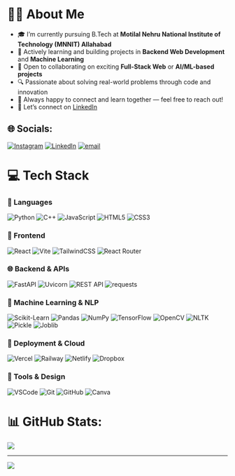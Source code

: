 # 🙋‍♂️ About Me

- 🎓 I’m currently pursuing B.Tech at **Motilal Nehru National Institute of Technology (MNNIT) Allahabad**  
- 🌱 Actively learning and building projects in **Backend Web Development** and **Machine Learning**  
- 🤝 Open to collaborating on exciting **Full-Stack Web** or **AI/ML-based projects**  
- 🔍 Passionate about solving real-world problems through code and innovation  
- 💬 Always happy to connect and learn together — feel free to reach out!  
- 🔗 Let’s connect on [LinkedIn](https://www.linkedin.com/in/tirth-patel06/)  


## 🌐 Socials:
[![Instagram](https://img.shields.io/badge/Instagram-%23E4405F.svg?logo=Instagram&logoColor=white)](https://instagram.com/tirth_patel.06) [![LinkedIn](https://img.shields.io/badge/LinkedIn-%230077B5.svg?logo=linkedin&logoColor=white)](https://linkedin.com/in/tirth-patel06) [![email](https://img.shields.io/badge/Email-D14836?logo=gmail&logoColor=white)](mailto:2024tirthpatel@gmail.com) 


# 💻 Tech Stack

### 🧠 Languages
![Python](https://img.shields.io/badge/python-%233776AB.svg?style=for-the-badge&logo=python&logoColor=white)
![C++](https://img.shields.io/badge/c++-%2300599C.svg?style=for-the-badge&logo=c%2B%2B&logoColor=white)
![JavaScript](https://img.shields.io/badge/javascript-%23323330.svg?style=for-the-badge&logo=javascript&logoColor=%23F7DF1E)
![HTML5](https://img.shields.io/badge/html5-%23E34F26.svg?style=for-the-badge&logo=html5&logoColor=white)
![CSS3](https://img.shields.io/badge/css3-%231572B6.svg?style=for-the-badge&logo=css3&logoColor=white)

### 🎨 Frontend
![React](https://img.shields.io/badge/react-%2361DAFB.svg?style=for-the-badge&logo=react&logoColor=black)
![Vite](https://img.shields.io/badge/vite-%23646CFF.svg?style=for-the-badge&logo=vite&logoColor=white)
![TailwindCSS](https://img.shields.io/badge/tailwindcss-%2338B2AC.svg?style=for-the-badge&logo=tailwind-css&logoColor=white)
![React Router](https://img.shields.io/badge/React_Router-CA4245?style=for-the-badge&logo=react-router&logoColor=white)

### 🌐 Backend & APIs
![FastAPI](https://img.shields.io/badge/fastapi-%23009688.svg?style=for-the-badge&logo=fastapi&logoColor=white)
![Uvicorn](https://img.shields.io/badge/uvicorn-black?style=for-the-badge)
![REST API](https://img.shields.io/badge/REST%20API-%23007ACC.svg?style=for-the-badge&logo=api&logoColor=white)
![requests](https://img.shields.io/badge/requests-HTTP-blue?style=for-the-badge)

### 🤖 Machine Learning & NLP
![Scikit-Learn](https://img.shields.io/badge/scikit--learn-%23F7931E.svg?style=for-the-badge&logo=scikit-learn&logoColor=white)
![Pandas](https://img.shields.io/badge/pandas-%23150458.svg?style=for-the-badge&logo=pandas&logoColor=white)
![NumPy](https://img.shields.io/badge/numpy-%23013243.svg?style=for-the-badge&logo=numpy&logoColor=white)
![TensorFlow](https://img.shields.io/badge/TensorFlow-FF6F00?style=for-the-badge&logo=tensorflow&logoColor=white)
![OpenCV](https://img.shields.io/badge/OpenCV-%23white.svg?style=for-the-badge&logo=opencv&logoColor=black)
![NLTK](https://img.shields.io/badge/nltk-%2300A67E.svg?style=for-the-badge&logo=python&logoColor=white)
![Pickle](https://img.shields.io/badge/pickle-serialization-blue?style=for-the-badge)
![Joblib](https://img.shields.io/badge/joblib-model--loader-informational?style=for-the-badge)

### 🚀 Deployment & Cloud
![Vercel](https://img.shields.io/badge/vercel-%23000000.svg?style=for-the-badge&logo=vercel&logoColor=white)
![Railway](https://img.shields.io/badge/railway-%234433FF.svg?style=for-the-badge&logo=railway&logoColor=white)
![Netlify](https://img.shields.io/badge/netlify-%23000000.svg?style=for-the-badge&logo=netlify&logoColor=#00C7B7)
![Dropbox](https://img.shields.io/badge/dropbox-cloud-blue?style=for-the-badge&logo=dropbox&logoColor=white)

### 🧰 Tools & Design
![VSCode](https://img.shields.io/badge/VSCode-%23007ACC.svg?style=for-the-badge&logo=visual-studio-code&logoColor=white)
![Git](https://img.shields.io/badge/git-%23F05033.svg?style=for-the-badge&logo=git&logoColor=white)
![GitHub](https://img.shields.io/badge/github-%23121011.svg?style=for-the-badge&logo=github&logoColor=white)
![Canva](https://img.shields.io/badge/Canva-%2300C4CC.svg?style=for-the-badge&logo=Canva&logoColor=white)

# 📊 GitHub Stats:
![](https://github-readme-stats.vercel.app/api/top-langs/?username=tirth-patel06&theme=dark&hide_border=true&include_all_commits=true&count_private=false&layout=compact)

---
[![](https://visitcount.itsvg.in/api?id=tirth-patel06&icon=0&color=0)](https://visitcount.itsvg.in)

